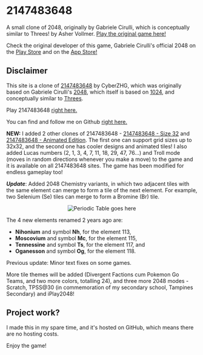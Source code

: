 # 2147483648
A small clone of 2048, originally by Gabriele Cirulli, which is conceptually similar to Threes! by Asher Vollmer.
[Play the original game here!](http://gabrielecirulli.github.io/2048/)

Check the original developer of this game, Gabriele Cirulli's official 2048 on the [Play Store](https://play.google.com/store/apps/details?id=com.gabrielecirulli.app2048) and on the [App Store!](https://itunes.apple.com/us/app/2048-by-gabriele-cirulli/id868076805)

## Disclaimer
This site is a clone of [2147483648](https://cyberzhg.github.io/2048/) by CyberZHG, which was originally based on Gabriele Cirulli's [2048](https://gabrielecirulli.github.io/2048/), which itself is based on [1024](https://play.google.com/store/apps/details?id=com.veewo.a1024), and conceptually similar to [Threes](https://asherv.com/threes/).

Play 2147483648 [right here.](http://theastronomer.github.io/2147483648/)

You can find and follow me on Github [right here.](https://github.com/theastronomer)

**NEW:** I added 2 other clones of 2147483648 - [2147483648 - Size 32](https://rawgit.com/TheAstronomer/2147483648/size32/index.html) and [2147483648 - Animated Edition](https://rawgit.com/TheAstronomer/2147483648/master/index.html). The first one can support grid sizes up to 32x32, and the second one has cooler designs and animated tiles! I also added Lucas numbers (2, 1, 3, 4, 7, 11, 18, 29, 47, 76...) and Troll mode (moves in random directions whenever you make a move) to the game and it is available on all 2147483648 sites. The game has been modified for endless gameplay too!

***Update***: Added 2048 Chemistry variants, in which two adjacent tiles with the same element can merge to form a tile of the next element. For example, two Selenium (Se) tiles can merge to form a Bromine (Br) tile.

<p align="center">
  <img src="https://fthmb.tqn.com/QJPs_vpN9_23LkcNla1IAXDyzrc=/768x0/filters:no_upscale()/SmallPeriodicTableBW-56a12cb45f9b58b7d0bcc89e.png" alt="Periodic Table goes here"/>
</p>

The 4 new elements renamed 2 years ago are: 
* **Nihonium** and symbol **Nh**, for the element 113,
* **Moscovium** and symbol **Mc**, for the element 115,
* **Tennessine** and symbol **Ts**, for the element 117, and
* **Oganesson** and symbol **Og**, for the element 118.

Previous update: Minor text fixes on some games.

More tile themes will be added (Divergent Factions cum Pokemon Go Teams, and two more colors, totalling 24), and three more 2048 modes - Scratch, TPSS@30 (in commemoration of my secondary school, Tampines Secondary) and iPlay2048!

## Project work?
I made this in my spare time, and it's hosted on GitHub, which means there are no hosting costs.

Enjoy the game!
